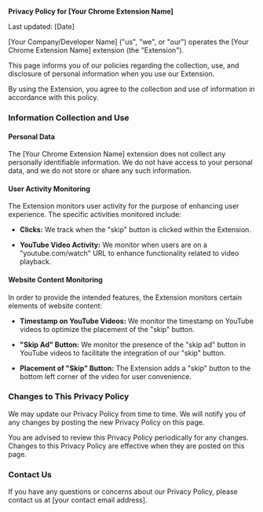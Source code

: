 **Privacy Policy for [Your Chrome Extension Name]**

Last updated: [Date]

[Your Company/Developer Name] ("us", "we", or "our") operates the [Your Chrome Extension Name] extension (the "Extension").

This page informs you of our policies regarding the collection, use, and disclosure of personal information when you use our Extension.

By using the Extension, you agree to the collection and use of information in accordance with this policy.

### Information Collection and Use

#### Personal Data

The [Your Chrome Extension Name] extension does not collect any personally identifiable information. We do not have access to your personal data, and we do not store or share any such information.

#### User Activity Monitoring

The Extension monitors user activity for the purpose of enhancing user experience. The specific activities monitored include:

- **Clicks:** We track when the "skip" button is clicked within the Extension.
  
- **YouTube Video Activity:** We monitor when users are on a "youtube.com/watch" URL to enhance functionality related to video playback.

#### Website Content Monitoring

In order to provide the intended features, the Extension monitors certain elements of website content:

- **Timestamp on YouTube Videos:** We monitor the timestamp on YouTube videos to optimize the placement of the "skip" button.

- **"Skip Ad" Button:** We monitor the presence of the "skip ad" button in YouTube videos to facilitate the integration of our "skip" button.

- **Placement of "Skip" Button:** The Extension adds a "skip" button to the bottom left corner of the video for user convenience.

### Changes to This Privacy Policy

We may update our Privacy Policy from time to time. We will notify you of any changes by posting the new Privacy Policy on this page.

You are advised to review this Privacy Policy periodically for any changes. Changes to this Privacy Policy are effective when they are posted on this page.

### Contact Us

If you have any questions or concerns about our Privacy Policy, please contact us at [your contact email address].


